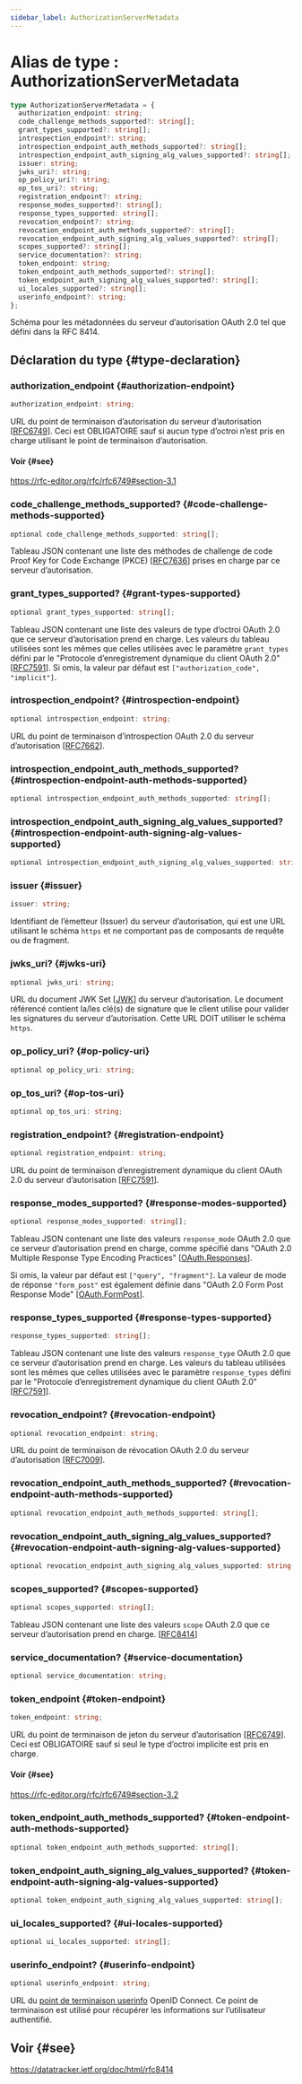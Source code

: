 ```yaml
---
sidebar_label: AuthorizationServerMetadata
---
```


# Alias de type : AuthorizationServerMetadata

```ts
type AuthorizationServerMetadata = {
  authorization_endpoint: string;
  code_challenge_methods_supported?: string[];
  grant_types_supported?: string[];
  introspection_endpoint?: string;
  introspection_endpoint_auth_methods_supported?: string[];
  introspection_endpoint_auth_signing_alg_values_supported?: string[];
  issuer: string;
  jwks_uri?: string;
  op_policy_uri?: string;
  op_tos_uri?: string;
  registration_endpoint?: string;
  response_modes_supported?: string[];
  response_types_supported: string[];
  revocation_endpoint?: string;
  revocation_endpoint_auth_methods_supported?: string[];
  revocation_endpoint_auth_signing_alg_values_supported?: string[];
  scopes_supported?: string[];
  service_documentation?: string;
  token_endpoint: string;
  token_endpoint_auth_methods_supported?: string[];
  token_endpoint_auth_signing_alg_values_supported?: string[];
  ui_locales_supported?: string[];
  userinfo_endpoint?: string;
};
```

Schéma pour les métadonnées du serveur d’autorisation OAuth 2.0 tel que défini dans la RFC 8414.

## Déclaration du type {#type-declaration}

### authorization\_endpoint {#authorization-endpoint}

```ts
authorization_endpoint: string;
```

URL du point de terminaison d’autorisation du serveur d’autorisation [[RFC6749](https://rfc-editor.org/rfc/rfc6749)].
Ceci est OBLIGATOIRE sauf si aucun type d’octroi n’est pris en charge utilisant le point de terminaison d’autorisation.

#### Voir {#see}

https://rfc-editor.org/rfc/rfc6749#section-3.1

### code\_challenge\_methods\_supported? {#code-challenge-methods-supported}

```ts
optional code_challenge_methods_supported: string[];
```

Tableau JSON contenant une liste des méthodes de challenge de code Proof Key for Code Exchange (PKCE)
[[RFC7636](https://www.rfc-editor.org/rfc/rfc7636)] prises en charge par ce serveur d’autorisation.

### grant\_types\_supported? {#grant-types-supported}

```ts
optional grant_types_supported: string[];
```

Tableau JSON contenant une liste des valeurs de type d’octroi OAuth 2.0 que ce serveur d’autorisation
prend en charge. Les valeurs du tableau utilisées sont les mêmes que celles utilisées avec le paramètre `grant_types`
défini par le "Protocole d’enregistrement dynamique du client OAuth 2.0" [[RFC7591](https://www.rfc-editor.org/rfc/rfc7591)].
Si omis, la valeur par défaut est `["authorization_code", "implicit"]`.

### introspection\_endpoint? {#introspection-endpoint}

```ts
optional introspection_endpoint: string;
```

URL du point de terminaison d’introspection OAuth 2.0 du serveur d’autorisation
[[RFC7662](https://www.rfc-editor.org/rfc/rfc7662)].

### introspection\_endpoint\_auth\_methods\_supported? {#introspection-endpoint-auth-methods-supported}

```ts
optional introspection_endpoint_auth_methods_supported: string[];
```

### introspection\_endpoint\_auth\_signing\_alg\_values\_supported? {#introspection-endpoint-auth-signing-alg-values-supported}

```ts
optional introspection_endpoint_auth_signing_alg_values_supported: string[];
```

### issuer {#issuer}

```ts
issuer: string;
```

Identifiant de l’émetteur (Issuer) du serveur d’autorisation, qui est une URL utilisant le schéma `https` et
ne comportant pas de composants de requête ou de fragment.

### jwks\_uri? {#jwks-uri}

```ts
optional jwks_uri: string;
```

URL du document JWK Set [[JWK](https://www.rfc-editor.org/rfc/rfc8414.html#ref-JWK)]
du serveur d’autorisation. Le document référencé contient la/les clé(s) de signature que le client utilise pour valider
les signatures du serveur d’autorisation. Cette URL DOIT utiliser le schéma `https`.

### op\_policy\_uri? {#op-policy-uri}

```ts
optional op_policy_uri: string;
```

### op\_tos\_uri? {#op-tos-uri}

```ts
optional op_tos_uri: string;
```

### registration\_endpoint? {#registration-endpoint}

```ts
optional registration_endpoint: string;
```

URL du point de terminaison d’enregistrement dynamique du client OAuth 2.0 du serveur d’autorisation
[[RFC7591](https://www.rfc-editor.org/rfc/rfc7591)].

### response\_modes\_supported? {#response-modes-supported}

```ts
optional response_modes_supported: string[];
```

Tableau JSON contenant une liste des valeurs `response_mode` OAuth 2.0 que ce
serveur d’autorisation prend en charge, comme spécifié dans "OAuth 2.0 Multiple Response
Type Encoding Practices"
[[OAuth.Responses](https://datatracker.ietf.org/doc/html/rfc8414#ref-OAuth.Responses)].

Si omis, la valeur par défaut est `["query", "fragment"]`. La valeur de mode de réponse `"form_post"` est
également définie dans "OAuth 2.0 Form Post Response Mode"
[[OAuth.FormPost](https://datatracker.ietf.org/doc/html/rfc8414#ref-OAuth.Post)].

### response\_types\_supported {#response-types-supported}

```ts
response_types_supported: string[];
```

Tableau JSON contenant une liste des valeurs `response_type` OAuth 2.0 que ce serveur d’autorisation
prend en charge. Les valeurs du tableau utilisées sont les mêmes que celles utilisées avec le paramètre `response_types`
défini par le "Protocole d’enregistrement dynamique du client OAuth 2.0"
[[RFC7591](https://www.rfc-editor.org/rfc/rfc7591)].

### revocation\_endpoint? {#revocation-endpoint}

```ts
optional revocation_endpoint: string;
```

URL du point de terminaison de révocation OAuth 2.0 du serveur d’autorisation
[[RFC7009](https://www.rfc-editor.org/rfc/rfc7009)].

### revocation\_endpoint\_auth\_methods\_supported? {#revocation-endpoint-auth-methods-supported}

```ts
optional revocation_endpoint_auth_methods_supported: string[];
```

### revocation\_endpoint\_auth\_signing\_alg\_values\_supported? {#revocation-endpoint-auth-signing-alg-values-supported}

```ts
optional revocation_endpoint_auth_signing_alg_values_supported: string[];
```

### scopes\_supported? {#scopes-supported}

```ts
optional scopes_supported: string[];
```

Tableau JSON contenant une liste des valeurs `scope` OAuth 2.0 que ce serveur d’autorisation
prend en charge.
[[RFC8414](https://datatracker.ietf.org/doc/html/rfc8414#section-2)]

### service\_documentation? {#service-documentation}

```ts
optional service_documentation: string;
```

### token\_endpoint {#token-endpoint}

```ts
token_endpoint: string;
```

URL du point de terminaison de jeton du serveur d’autorisation [[RFC6749](https://rfc-editor.org/rfc/rfc6749)].
Ceci est OBLIGATOIRE sauf si seul le type d’octroi implicite est pris en charge.

#### Voir {#see}

https://rfc-editor.org/rfc/rfc6749#section-3.2

### token\_endpoint\_auth\_methods\_supported? {#token-endpoint-auth-methods-supported}

```ts
optional token_endpoint_auth_methods_supported: string[];
```

### token\_endpoint\_auth\_signing\_alg\_values\_supported? {#token-endpoint-auth-signing-alg-values-supported}

```ts
optional token_endpoint_auth_signing_alg_values_supported: string[];
```

### ui\_locales\_supported? {#ui-locales-supported}

```ts
optional ui_locales_supported: string[];
```

### userinfo\_endpoint? {#userinfo-endpoint}

```ts
optional userinfo_endpoint: string;
```

URL du [point de terminaison userinfo](https://openid.net/specs/openid-connect-core-1_0.html#UserInfo) OpenID Connect.
Ce point de terminaison est utilisé pour récupérer les informations sur l’utilisateur authentifié.

## Voir {#see}

https://datatracker.ietf.org/doc/html/rfc8414